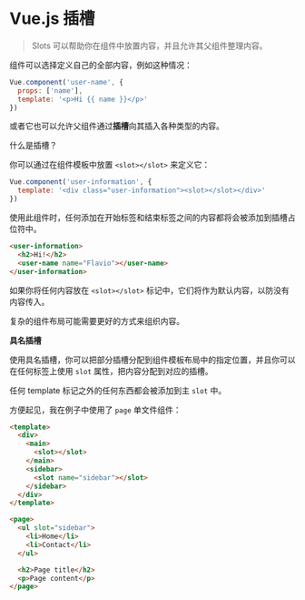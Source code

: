 # Vue.js 插槽

> Slots 可以帮助你在组件中放置内容，并且允许其父组件整理内容。

组件可以选择定义自己的全部内容，例如这种情况：

```javascript
Vue.component('user-name', {
  props: ['name'],
  template: '<p>Hi {{ name }}</p>'
})
```

或者它也可以允许父组件通过**插槽**向其插入各种类型的内容。

什么是插槽？

你可以通过在组件模板中放置 `<slot></slot>` 来定义它：

```javascript
Vue.component('user-information', {
  template: '<div class="user-information"><slot></slot></div>'
})
```

使用此组件时，任何添加在开始标签和结束标签之间的内容都将会被添加到插槽占位符中。

```html
<user-information>
  <h2>Hi!</h2>
  <user-name name="Flavio"></user-name>
</user-information>
```

如果你将任何内容放在 `<slot></slot>` 标记中，它们将作为默认内容，以防没有内容传入。

复杂的组件布局可能需要更好的方式来组织内容。

**具名插槽**

使用具名插槽，你可以把部分插槽分配到组件模板布局中的指定位置，并且你可以在任何标签上使用 `slot` 属性，把内容分配到对应的插槽。

任何 template 标记之外的任何东西都会被添加到主 `slot` 中。

方便起见，我在例子中使用了 `page` 单文件组件：

```html
<template>
  <div>
    <main>
      <slot></slot>
    </main>
    <sidebar>
      <slot name="sidebar"></slot>
    </sidebar>
  </div>
</template>
```

```html
<page>
  <ul slot="sidebar">
    <li>Home</li>
    <li>Contact</li>
  </ul>

  <h2>Page title</h2>
  <p>Page content</p>
</page>
```
